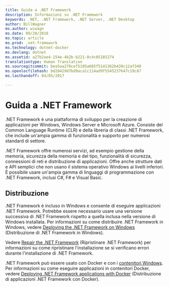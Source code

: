 ```yaml
---
title: Guida a .NET Framework
description: Informazioni su .NET Framework
keywords: .NET, .NET Framework, .NET Server, .NET Desktop
author: BillWagner
ms.author: wiwagn
ms.date: 09/28/2016
ms.topic: article
ms.prod: .net-framework
ms.technology: dotnet-docker
ms.devlang: dotnet
ms.assetid: a27b2ae4-154e-4b2b-b221-0c4c05185274
translationtype: Human Translation
ms.sourcegitcommit: bea5aa270cef5105a685f5141362b439c12af340
ms.openlocfilehash: bd28429d7bd9aca1c114ad9f5545237647c19c87
ms.lasthandoff: 04/05/2017

---
```


# <a name="net-framework-guide"></a>Guida a .NET Framework

.NET Framework è una piattaforma di sviluppo per la creazione di applicazioni per Windows, Windows Server e Microsoft Azure. Consiste del Common Language Runtime (CLR) e della libreria di classi .NET Framework, che include un'ampia gamma di funzionalità e supporto per numerosi standard di settore. 

.NET Framework offre numerosi servizi, ad esempio gestione della memoria, sicurezza della memoria e del tipo, funzionalità di sicurezza, connessioni di reti e distribuzione di applicazioni. Offre anche strutture dati e API semplici che non usano il sistema operativo Windows ai livelli inferiori. È possibile usare un'ampia gamma di linguaggi di programmazione con .NET Framework, inclusi C#, F# e Visual Basic.

## <a name="deployment"></a>Distribuzione

.NET Framework è incluso in Windows e consente di eseguire applicazioni .NET Framework. Potrebbe essere necessario usare una versione successiva di .NET Framework rispetto a quella inclusa nella versione di Windows installata. Per informazioni su come distribuire .NET Framework in Windows, vedere [Deploying the .NET Framework on Windows](./deployment/windows/index.md) (Distribuzione di .NET Framework in Windows).

Vedere [Repair the .NET Framework](./deployment/repair.md) (Ripristinare .NET Framework) per informazioni su come ripristinare l'installazione se si verificano errori durante l'installazione di .NET Framework.

.NET Framework può essere usato con Docker e con i [contenitori Windows](https://msdn.microsoft.com/virtualization/windowscontainers/about/about_overview). Per informazioni su come eseguire applicazioni in contenitori Docker, vedere [Deploying .NET Framework applications with Docker](./docker/index.md) (Distribuzione di applicazioni .NET Framework con Docker).

